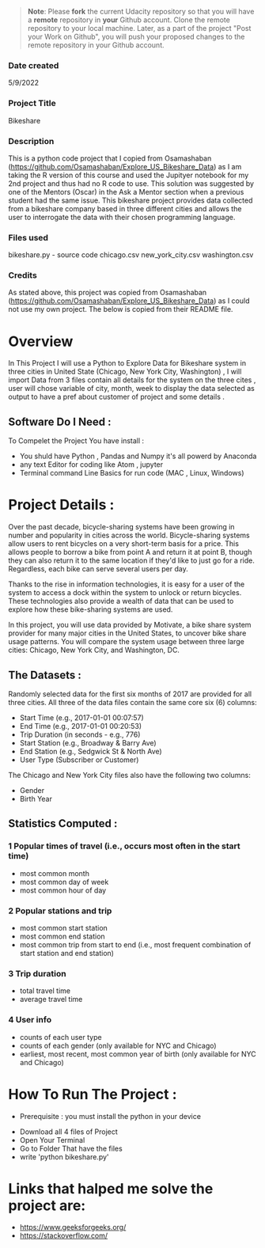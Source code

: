 >**Note**: Please **fork** the current Udacity repository so that you will have a **remote** repository in **your** Github account. Clone the remote repository to your local machine. Later, as a part of the project "Post your Work on Github", you will push your proposed changes to the remote repository in your Github account.

### Date created
5/9/2022

### Project Title
Bikeshare

### Description
This is a python code project that I copied from Osamashaban (https://github.com/Osamashaban/Explore_US_Bikeshare_Data) as I am taking the R version of this course and used the Jupityer notebook for my 2nd project and thus had no R code to use. This solution was suggested by one of the Mentors (Oscar) in the Ask a Mentor section when a previous student had the same issue. This bikeshare project provides data collected from a bikeshare company based in three different cities and allows the user to interrogate the data with their chosen programming language. 

### Files used
bikeshare.py - source code
chicago.csv
new_york_city.csv
washington.csv

### Credits
As stated above, this project was copied from Osamashaban (https://github.com/Osamashaban/Explore_US_Bikeshare_Data) as I could not use my own project. The below is copied from their README file.

# Overview
In This Project I will use a Python to Explore Data for Bikeshare system in three cities in United State (Chicago, New York City, Washington) , I will import Data from 3 files contain all details for the system on the three cites , user will chose variable of city, month, week to display the data selected as output to have a pref about customer of project  and some details .
## Software Do I Need : 
To Compelet the Project You have install : 
- You shuld have Python , Pandas and Numpy it's all powerd by Anaconda
- any text Editor for coding like Atom , jupyter
- Terminal command Line Basics for run code (MAC , Linux, Windows)

# Project Details : 
Over the past decade, bicycle-sharing systems have been growing in number and popularity in cities across the world. Bicycle-sharing systems allow users to rent bicycles on a very short-term basis for a price. This allows people to borrow a bike from point A and return it at point B, though they can also return it to the same location if they'd like to just go for a ride. Regardless, each bike can serve several users per day.

Thanks to the rise in information technologies, it is easy for a user of the system to access a dock within the system to unlock or return bicycles. These technologies also provide a wealth of data that can be used to explore how these bike-sharing systems are used.

In this project, you will use data provided by Motivate, a bike share system provider for many major cities in the United States, to uncover bike share usage patterns. You will compare the system usage between three large cities: Chicago, New York City, and Washington, DC.

## The Datasets : 
Randomly selected data for the first six months of 2017 are provided for all three cities. All three of the data files contain the same core six (6) columns:

- Start Time (e.g., 2017-01-01 00:07:57)
- End Time (e.g., 2017-01-01 00:20:53)
- Trip Duration (in seconds - e.g., 776)
- Start Station (e.g., Broadway & Barry Ave)
- End Station (e.g., Sedgwick St & North Ave)
- User Type (Subscriber or Customer)

The Chicago and New York City files also have the following two columns:

- Gender
- Birth Year

## Statistics Computed : 
### 1 Popular times of travel (i.e., occurs most often in the start time)

- most common month
- most common day of week
- most common hour of day

### 2 Popular stations and trip

- most common start station
- most common end station
- most common trip from start to end (i.e., most frequent combination of start station and end station)

### 3 Trip duration

- total travel time
- average travel time

### 4 User info

- counts of each user type
- counts of each gender (only available for NYC and Chicago)
- earliest, most recent, most common year of birth (only available for NYC and Chicago)

# How To Run The Project : 
- Prerequisite : you must install the python in your device
* Download all 4 files of Project 
* Open Your Terminal 
* Go to Folder That have the files  
* write 'python bikeshare.py' 

# Links that halped me solve the project are:

- https://www.geeksforgeeks.org/
- https://stackoverflow.com/

